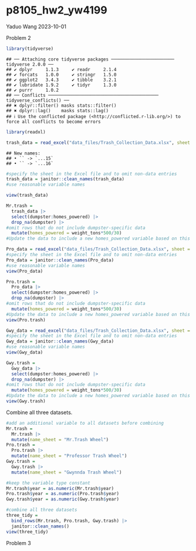 p8105_hw2_yw4199
================
Yaduo Wang
2023-10-01

Problem 2

``` r
library(tidyverse)
```

    ## ── Attaching core tidyverse packages ──────────────────────── tidyverse 2.0.0 ──
    ## ✔ dplyr     1.1.3     ✔ readr     2.1.4
    ## ✔ forcats   1.0.0     ✔ stringr   1.5.0
    ## ✔ ggplot2   3.4.3     ✔ tibble    3.2.1
    ## ✔ lubridate 1.9.2     ✔ tidyr     1.3.0
    ## ✔ purrr     1.0.2     
    ## ── Conflicts ────────────────────────────────────────── tidyverse_conflicts() ──
    ## ✖ dplyr::filter() masks stats::filter()
    ## ✖ dplyr::lag()    masks stats::lag()
    ## ℹ Use the conflicted package (<http://conflicted.r-lib.org/>) to force all conflicts to become errors

``` r
library(readxl)
```

``` r
trash_data = read_excel("data_files/Trash_Collection_Data.xlsx", sheet = 1, skip = 1)
```

    ## New names:
    ## • `` -> `...15`
    ## • `` -> `...16`

``` r
#specify the sheet in the Excel file and to omit non-data entries
trash_data = janitor::clean_names(trash_data)
#use reasonable variable names

view(trash_data)

Mr.trash = 
  trash_data |> 
  select(dumpster:homes_powered) |> 
  drop_na(dumpster) |> 
#omit rows that do not include dumpster-specific data
  mutate(homes_powered = weight_tons*500/30)
#Update the data to include a new homes_powered variable based on this calculation.
```

``` r
Pro_data = read_excel("data_files/Trash_Collection_Data.xlsx", sheet = 2, skip = 1)
#specify the sheet in the Excel file and to omit non-data entries
Pro_data = janitor::clean_names(Pro_data)
#use reasonable variable names
view(Pro_data)

Pro.trash = 
  Pro_data |> 
  select(dumpster:homes_powered) |> 
  drop_na(dumpster) |> 
#omit rows that do not include dumpster-specific data
  mutate(homes_powered = weight_tons*500/30)
#Update the data to include a new homes_powered variable based on this calculation.
view(Pro.trash)
```

``` r
Gwy_data = read_excel("data_files/Trash_Collection_Data.xlsx", sheet = 4, skip = 1)
#specify the sheet in the Excel file and to omit non-data entries
Gwy_data = janitor::clean_names(Gwy_data)
#use reasonable variable names
view(Gwy_data)

Gwy.trash = 
  Gwy_data |> 
  select(dumpster:homes_powered) |> 
  drop_na(dumpster) |> 
#omit rows that do not include dumpster-specific data
  mutate(homes_powered = weight_tons*500/30)
#Update the data to include a new homes_powered variable based on this calculation.
view(Gwy.trash)
```

Combine all three datasets.

``` r
#add an additional variable to all datasets before combining
Mr.trash = 
  Mr.trash |> 
  mutate(name_sheet = "Mr.Trash Wheel")
Pro.trash = 
  Pro.trash |> 
  mutate(name_sheet = "Professor Trash Wheel") 
Gwy.trash = 
  Gwy.trash |> 
  mutate(name_sheet = "Gwynnda Trash Wheel") 

#keep the variable type constant
Mr.trash$year = as.numeric(Mr.trash$year)
Pro.trash$year = as.numeric(Pro.trash$year)
Gwy.trash$year = as.numeric(Gwy.trash$year)
```

``` r
#combine all three datasets
three_tidy = 
  bind_rows(Mr.trash, Pro.trash, Gwy.trash) |>
  janitor::clean_names()
view(three_tidy)
```

Problem 3
